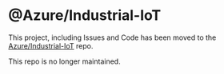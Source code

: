 # @Azure/Industrial-IoT
This project, including Issues and Code has been moved to the [Azure/Industrial-IoT](https://github.com/Azure/Industrial-IoT) repo.

This repo is no longer maintained.

